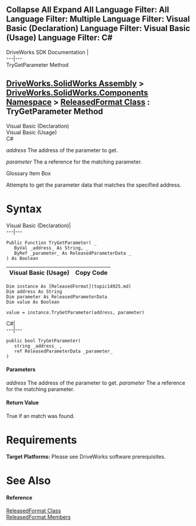        

 Collapse All Expand All  Language Filter: All  Language Filter: Multiple  Language Filter: Visual Basic (Declaration) Language Filter: Visual Basic (Usage) Language Filter: C#  
---  
DriveWorks SDK Documentation  |   
---|---  
TryGetParameter Method   
  
[DriveWorks.SolidWorks Assembly](topic13342.md) > [DriveWorks.SolidWorks.Components Namespace](topic13925.md) > [ReleasedFormat Class](topic14925.md) : TryGetParameter Method  
---  
  
Visual Basic (Declaration)    
Visual Basic (Usage)    
C# 

_address_
    The address of the parameter to get.

_parameter_
    The a reference for the matching parameter.

Glossary Item Box

Attempts to get the parameter data that matches the specified address. 

# Syntax

Visual Basic (Declaration)|   
---|---  
      
    
    Public Function TryGetParameter( _
       ByVal _address_ As String, _
       ByRef _parameter_ As ReleasedParameterData _
    ) As Boolean  
  
Visual Basic (Usage)| Copy Code  
---|---  
      
    
    Dim instance As [ReleasedFormat](topic14925.md)
    Dim address As String
    Dim parameter As ReleasedParameterData
    Dim value As Boolean
     
    value = instance.TryGetParameter(address, parameter)  
  
C#|   
---|---  
      
    
    public bool TryGetParameter( 
       string _address_ ,
       ref ReleasedParameterData _parameter_
    )  
  
#### Parameters

 _address_
    The address of the parameter to get.
_parameter_
    The a reference for the matching parameter.

#### Return Value

True if an match was found.

# Requirements

**Target Platforms:** Please see DriveWorks software prerequisites.

# See Also

#### Reference

[ReleasedFormat Class](topic14925.md)   
[ReleasedFormat Members](topic14926.md)


